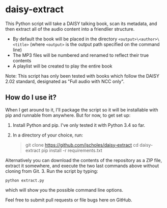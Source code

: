 # daisy-extract
This Python script will take a DAISY talking book, scan its metadata, and then extract all of the audio content into a friendlier structure.

- By default the book will be placed in the directory `<output>\<author>\<title>` (where `<output>` is the output path specified on the command line)
- The MP3 files will be numbered and renamed to reflect their true contents
- A playlist will be created to play the entire book

Note: This script has only been tested with books which follow the DAISY 2.02 standard, designated as "Full audio with NCC only".

## How do I use it?
When I get around to it, I'll package the script so it will be installable with pip and runnable from anywhere.  But for now, to get set up:

1. Install Python and pip.  I've only tested it with Python 3.4 so far.
2. In a directory of your choice, run:

    > git clone https://github.com/jscholes/daisy-extract
    > cd daisy-extract
    > pip install -r requirements.txt

Alternatively you can download the contents of the repository as a ZIP file, extract it somewhere, and execute the two last commands above without cloning from Git.
3. Run the script by typing:

    python extract.py

which will show you the possible command line options.

Feel free to submit pull requests or file bugs here on GitHub.